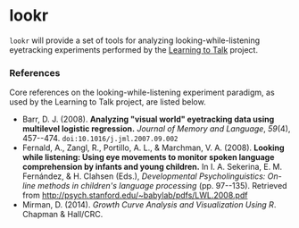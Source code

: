 lookr
=====

`lookr` will provide a set of tools for analyzing looking-while-listening eyetracking experiments performed by the [Learning to Talk](http://learningtotalk.org/) project. 

### References
Core references on the looking-while-listening experiment paradigm, as used by the Learning to Talk project, are listed below.

* Barr, D. J. (2008). __Analyzing "visual world" eyetracking data using multilevel logistic regression.__ _Journal of Memory and Language_, _59_(4), 457--474. `doi:10.1016/j.jml.2007.09.002`
* Fernald, A., Zangl, R., Portillo, A. L., & Marchman, V. A. (2008). __Looking while listening: Using eye movements to monitor spoken language comprehension by infants and young children.__ In I. A. Sekerina, E. M. Fernández, & H. Clahsen (Eds.), _Developmental Psycholinguistics: On-line methods in children's language processing_ (pp. 97--135). Retrieved from http://psych.stanford.edu/~babylab/pdfs/LWL.2008.pdf
* Mirman, D. (2014). _Growth Curve Analysis and Visualization Using R_. Chapman & Hall/CRC.  
